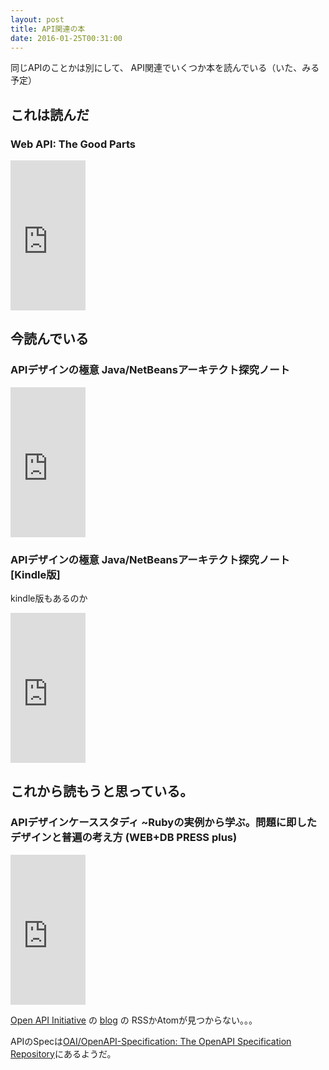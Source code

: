 ```yaml
---
layout: post
title: API関連の本
date: 2016-01-25T00:31:00
---
```


同じAPIのことかは別にして、
API関連でいくつか本を読んでいる（いた、みる予定）

## これは読んだ

### Web API: The Good Parts

<iframe src="http://rcm-fe.amazon-adsystem.com/e/cm?lt1=_blank&bc1=000000&IS2=1&bg1=FFFFFF&fc1=000000&lc1=0000FF&t=mi3002-22&o=9&p=8&l=as4&m=amazon&f=ifr&ref=ss_til&asins=4873116864" style="width:120px;height:240px;" scrolling="no" marginwidth="0" marginheight="0" frameborder="0"></iframe>

## 今読んでいる

### APIデザインの極意 Java/NetBeansアーキテクト探究ノート

<iframe src="http://rcm-fe.amazon-adsystem.com/e/cm?lt1=_blank&bc1=000000&IS2=1&bg1=FFFFFF&fc1=000000&lc1=0000FF&t=mi3002-22&o=9&p=8&l=as4&m=amazon&f=ifr&ref=ss_til&asins=484433591X" style="width:120px;height:240px;" scrolling="no" marginwidth="0" marginheight="0" frameborder="0"></iframe>

### APIデザインの極意 Java/NetBeansアーキテクト探究ノート [Kindle版]
kindle版もあるのか

<iframe src="http://rcm-fe.amazon-adsystem.com/e/cm?lt1=_blank&bc1=000000&IS2=1&bg1=FFFFFF&fc1=000000&lc1=0000FF&t=mi3002-22&o=9&p=8&l=as4&m=amazon&f=ifr&ref=ss_til&asins=B00LGJTXT8" style="width:120px;height:240px;" scrolling="no" marginwidth="0" marginheight="0" frameborder="0"></iframe>


## これから読もうと思っている。

### APIデザインケーススタディ ~Rubyの実例から学ぶ。問題に即したデザインと普遍の考え方 (WEB+DB PRESS plus)

<iframe src="http://rcm-fe.amazon-adsystem.com/e/cm?lt1=_blank&bc1=000000&IS2=1&bg1=FFFFFF&fc1=000000&lc1=0000FF&t=mi3002-22&o=9&p=8&l=as4&m=amazon&f=ifr&ref=ss_til&asins=4774178020" style="width:120px;height:240px;" scrolling="no" marginwidth="0" marginheight="0" frameborder="0"></iframe>


[Open API Initiative](https://openapis.org/ "Home | Open API Initiative") の [blog](https://openapis.org/news-faq/blog "Open API Initiative") の RSSかAtomが見つからない。。。

APIのSpecは[OAI/OpenAPI-Specification: The OpenAPI Specification Repository](https://github.com/OAI/OpenAPI-Specification "OAI/OpenAPI-Specification: The OpenAPI Specification Repository")にあるようだ。
